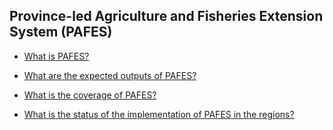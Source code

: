 ## Province-led Agriculture and Fisheries Extension System (PAFES)


 - [What is PAFES?](/province-led-agriculture-and-fisheries-extension-system-pafes/what-is-pafes)
    
 - [What are the expected outputs of PAFES?](/province-led-agriculture-and-fisheries-extension-system-pafes/what-are-the-expected-outputs-of-pafes)
    
 - [What is the coverage of PAFES?](/province-led-agriculture-and-fisheries-extension-system-pafes/what-is-the-coverage-of-pafes)
    
 - [What is the status of the implementation of PAFES in the regions?](/province-led-agriculture-and-fisheries-extension-system-pafes/what-is-the-status-of-the-implementation-of-pafes-in-the-regions)
    
